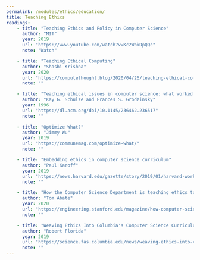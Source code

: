 ```yaml
---
permalink: /modules/ethics/education/
title: Teaching Ethics
readings:
    - title: "Teaching Ethics and Policy in Computer Science"
      author: "MIT"
      year: 2019
      url: "https://www.youtube.com/watch?v=Kc2WbkDpQQc"
      note: "Watch"

    - title: "Teaching Ethical Computing"
      author: "Shashi Krishna"
      year: 2020
      url: "https://computethought.blog/2020/04/26/teaching-ethical-computing/"
      note: ""

    - title: "Teaching ethical issues in computer science: what worked and what didn't"
      author: "Kay G. Schulze and Frances S. Grodzinsky"
      year: 1996
      url: "https://dl.acm.org/doi/10.1145/236462.236517"
      note: ""

    - title: "Optimize What?"
      author: "Jimmy Wu"
      year: 2019
      url: "https://communemag.com/optimize-what/"
      note: ""

    - title: "Embedding ethics in computer science curriculum"
      author: "Paul Karoff"
      year: 2019
      url: "https://news.harvard.edu/gazette/story/2019/01/harvard-works-to-embed-ethics-in-computer-science-curriculum/"
      note: ""

    - title: "How the Computer Science Department is teaching ethics to its students"
      author: "Tom Abate"
      year: 2020
      url: "https://engineering.stanford.edu/magazine/how-computer-science-department-teaching-ethics-its-students"
      note: ""

    - title: "Weaving Ethics Into Columbia's Computer Science Curriculum"
      author: "Robert Florida"
      year: 2019
      url: "https://science.fas.columbia.edu/news/weaving-ethics-into-columbias-computer-science-curriculum/"
      note: ""
---
```

